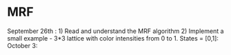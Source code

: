 # MRF

September 26th : 1) Read and understand the MRF algorithm 
                 2) Implement a small example - 3*3 lattice with color intensities from 0 to 1. 
                                            States = [0,1]:
October 3:                     
